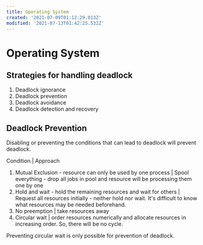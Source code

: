 ```yaml
---
title: Operating System
created: '2021-07-09T01:12:29.013Z'
modified: '2021-07-13T01:42:25.532Z'
---
```


# Operating System

## Strategies for handling deadlock

1. Deadlock ignorance
2. Deadlock prevention
3. Deadlock avoidance
4. Deadlock detection and recovery

## Deadlock Prevention

Disabling or preventing the conditions that can lead to deadlock will prevent deadlock.

Condition | Approach

1. Mutual Exclusion - resource can only be used by one process | Spool everything - drop all jobs in pool and resource will be processing them one by one
2. Hold and wait - hold the remaining resources and wait for others | Request all resources initially - neither hold nor wait. It's difficult to know what resources may be needed beforehand.
3. No preemption | take resources away
4. Circular wait | order resources numerically and allocate resources in increasing order. So, there will be no cycle.

Preventing circular wait is only possible for prevention of deadlock.
